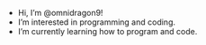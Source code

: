 - Hi, I’m @omnidragon9!
- I’m interested in programming and coding.
- I’m currently learning how to program and code.

<!---
omnidragon9/omnidragon9 is a special repository because its `README.md` (this file) appears on your GitHub profile.
You can click the Preview link to take a look at your changes.
--->
